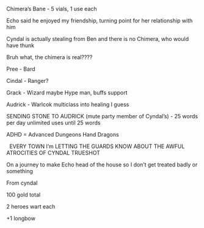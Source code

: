 
Chimera’s Bane - 5 vials, 1 use each

Echo said he enjoyed my friendship, turning point for her relationship with him

  

Cyndal is actually stealing from Ben and there is no Chimera, who would have thunk

Bruh what, the chimera is real????

  

Pree - Bard

Cindal - Ranger?

Grack - Wizard maybe Hype man, buffs support

Audrick - Warlcok multiclass into healing I guess

SENDING STONE TO AUDRICK (mute party member of Cyndal’s) - 25 words per day unlimited uses until 25 words

ADHD = Advanced Dungeons Hand Dragons

  EVERY TOWN I’m LETTING THE GUARDS KNOW ABOUT THE AWFUL       ATROCITIES OF CYNDAL TRUESHOT

  

On a journey to make Echo head of the house so I don’t get treated badly or something

  

From cyndal 

100 gold total

2 heroes wart each

+1 longbow
